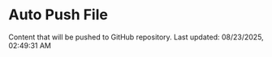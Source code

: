 # Auto Push File

Content that will be pushed to GitHub repository.
Last updated: 08/23/2025, 02:49:31 AM